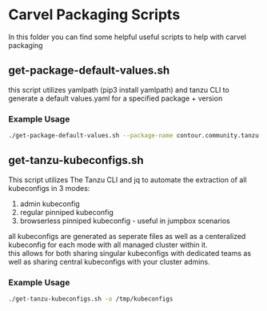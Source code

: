 # Carvel Packaging Scripts
In this folder you can find some helpful useful scripts to help with carvel packaging
## get-package-default-values.sh
this script utilizes yamlpath (pip3 install yamlpath) and tanzu CLI to generate a default values.yaml for a specified package + version
### Example Usage
``` bash
./get-package-default-values.sh --package-name contour.community.tanzu.vmware.com --package-version 1.18.1 --values-file contour-default-values.yaml
```  

## get-tanzu-kubeconfigs.sh
This script utilizes The Tanzu CLI and jq to automate the extraction of all kubeconfigs in 3 modes:
1. admin kubeconfig
2. regular pinniped kubeconfig
3. browserless pinniped kubeconfig - useful in jumpbox scenarios
  
all kubeconfigs are generated as seperate files as well as a centeralized kubeconfig for each mode with all managed cluster within it.  
this allows for both sharing singular kubeconfigs with dedicated teams as well as sharing central kubeconfigs with your cluster admins.
  
### Example Usage
``` bash
./get-tanzu-kubeconfigs.sh -o /tmp/kubeconfigs
```
